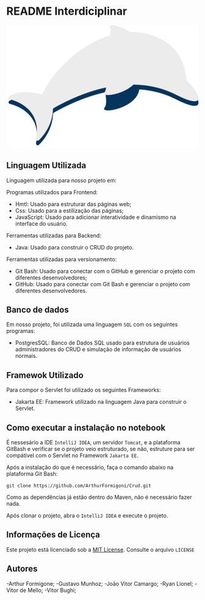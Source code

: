 # README Interdiciplinar

![](src/main/webapp/Imagens/logo.svg)
 
## Linguagem Utilizada
 
Linguagem utilizada para nosso projeto em:

Programas utilizados para Frontend:

- Hmtl: Usado para estruturar das páginas web;
- Css: Usado para a estilização das páginas;
- JavaScript: Usado para adicionar interatividade e dinamismo na interface do usuário.

Ferramentas utilizadas para Backend:

- Java: Usado para construir o CRUD do projeto.

Ferramentas utilizadas para versionamento:
- Git Bash: Usado para conectar com o GitHub e gerenciar o projeto com diferentes desenvolvedores;
- GitHub: Usado para conectar com Git Bash e gerenciar o projeto com diferentes desenvolvedores.
 
## Banco de dados
Em nosso projeto, foi utilizada uma linguagem `SQL` com os seguintes programas:

- PostgresSQL: Banco de Dados SQL usado para estrutura de usuários administradores do CRUD e simulação de informação de usuários normais.
 
## Framewok Utilizado
Para compor o Servlet foi utilizado os seguintes Frameworks:

- Jakarta EE: Framework utilizado na linguagem Java para construir o Servlet.
 
## Como executar a instalação no notebook
É nessesário a IDE `IntelliJ IDEA`, um servidor `Tomcat`, e a plataforma GitBash e verificar se o projeto veio estruturado, se não, estruture para ser compátivel com o Servlet no Framework `Jakarta EE`.

Após a instalação do que é necessário, faça o comando abaixo na plataforma Git Bash:

```git bash
git clone https://github.com/ArthurFormigoni/Crud.git
```

Como as dependências já estão dentro do Maven, não é necessário fazer nada.

Após clonar o projeto, abra o `IntelliJ IDEA` e execute o projeto.

## Informações de Licença
Este projeto está licenciado sob a [MIT License](LICENSE). Consulte o arquivo `LICENSE`

## Autores
-Arthur Formigone;
-Gustavo Munhoz;
-João Vitor Camargo;
-Ryan Lionel;
-Vitor de Mello;
-Vitor Bughi;

